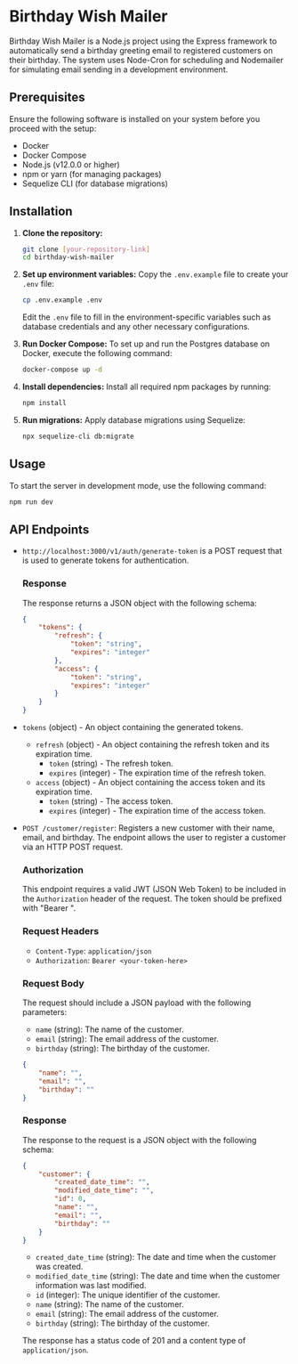 # Birthday Wish Mailer

Birthday Wish Mailer is a Node.js project using the Express framework to automatically send a birthday greeting email to registered customers on their birthday. The system uses Node-Cron for scheduling and Nodemailer for simulating email sending in a development environment.

## Prerequisites

Ensure the following software is installed on your system before you proceed with the setup:

-   Docker
-   Docker Compose
-   Node.js (v12.0.0 or higher)
-   npm or yarn (for managing packages)
-   Sequelize CLI (for database migrations)

## Installation

1. **Clone the repository:**

    ```bash
    git clone [your-repository-link]
    cd birthday-wish-mailer
    ```

2. **Set up environment variables:**
   Copy the `.env.example` file to create your `.env` file:

    ```bash
    cp .env.example .env
    ```

    Edit the `.env` file to fill in the environment-specific variables such as database credentials and any other necessary configurations.

3. **Run Docker Compose:**
   To set up and run the Postgres database on Docker, execute the following command:

    ```bash
    docker-compose up -d
    ```

4. **Install dependencies:**
   Install all required npm packages by running:

    ```bash
    npm install
    ```

5. **Run migrations:**
   Apply database migrations using Sequelize:
    ```bash
    npx sequelize-cli db:migrate
    ```

## Usage

To start the server in development mode, use the following command:

```bash
npm run dev
```

## API Endpoints

-   `http://localhost:3000/v1/auth/generate-token` is a POST request that is used to generate tokens for authentication.

    ### Response

    The response returns a JSON object with the following schema:

    ```json
    {
    	"tokens": {
    		"refresh": {
    			"token": "string",
    			"expires": "integer"
    		},
    		"access": {
    			"token": "string",
    			"expires": "integer"
    		}
    	}
    }
    ```

-   `tokens` (object) - An object containing the generated tokens.
    -   `refresh` (object) - An object containing the refresh token and its expiration time.
        -   `token` (string) - The refresh token.
        -   `expires` (integer) - The expiration time of the refresh token.
    -   `access` (object) - An object containing the access token and its expiration time.
        -   `token` (string) - The access token.
        -   `expires` (integer) - The expiration time of the access token.
-   `POST /customer/register`: Registers a new customer with their name, email, and birthday.
    The endpoint allows the user to register a customer via an HTTP POST request.

    ### Authorization

    This endpoint requires a valid JWT (JSON Web Token) to be included in the `Authorization` header of the request. The token should be prefixed with "Bearer ".

    ### Request Headers

    -   `Content-Type`: `application/json`
    -   `Authorization`: `Bearer <your-token-here>`

    ### Request Body

    The request should include a JSON payload with the following parameters:

    -   `name` (string): The name of the customer.
    -   `email` (string): The email address of the customer.
    -   `birthday` (string): The birthday of the customer.

    ```json
    {
    	"name": "",
    	"email": "",
    	"birthday": ""
    }
    ```

    ### Response

    The response to the request is a JSON object with the following schema:

    ```json
    {
    	"customer": {
    		"created_date_time": "",
    		"modified_date_time": "",
    		"id": 0,
    		"name": "",
    		"email": "",
    		"birthday": ""
    	}
    }
    ```

    -   `created_date_time` (string): The date and time when the customer was created.
    -   `modified_date_time` (string): The date and time when the customer information was last modified.
    -   `id` (integer): The unique identifier of the customer.
    -   `name` (string): The name of the customer.
    -   `email` (string): The email address of the customer.
    -   `birthday` (string): The birthday of the customer.

    The response has a status code of 201 and a content type of `application/json`.
